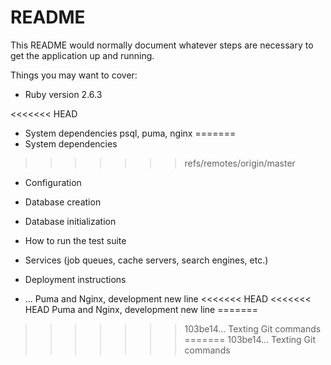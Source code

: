 # README

This README would normally document whatever steps are necessary to get the
application up and running.

Things you may want to cover:

* Ruby version 2.6.3

<<<<<<< HEAD
* System dependencies psql, puma, nginx
=======
* System dependencies 
>>>>>>> refs/remotes/origin/master

* Configuration

* Database creation

* Database initialization

* How to run the test suite

* Services (job queues, cache servers, search engines, etc.)

* Deployment instructions

* ...
Puma and Nginx, development new line
<<<<<<< HEAD
<<<<<<< HEAD
Puma and Nginx, development new line
=======
>>>>>>> 103be14... Texting Git commands
=======
>>>>>>> 103be14... Texting Git commands
